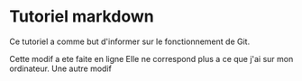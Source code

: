 # Tutoriel markdown

Ce tutoriel a comme but d'informer sur le fonctionnement de Git.

Cette modif a ete faite en ligne
Elle ne correspond plus a ce que j'ai sur mon ordinateur.
Une autre modif